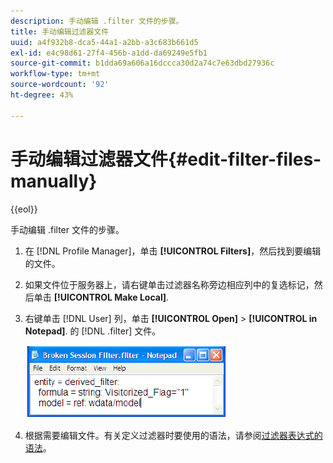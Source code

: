 ```yaml
---
description: 手动编辑 .filter 文件的步骤。
title: 手动编辑过滤器文件
uuid: a4f932b8-dca5-44a1-a2bb-a3c683b661d5
exl-id: e4c98d61-27f4-456b-a1dd-da69249e5fb1
source-git-commit: b1dda69a606a16dccca30d2a74c7e63dbd27936c
workflow-type: tm+mt
source-wordcount: '92'
ht-degree: 43%

---
```


# 手动编辑过滤器文件{#edit-filter-files-manually}

{{eol}}

手动编辑 .filter 文件的步骤。

1. 在 [!DNL Profile Manager]，单击 **[!UICONTROL Filters]**，然后找到要编辑的文件。
1. 如果文件位于服务器上，请右键单击过滤器名称旁边相应列中的复选标记，然后单击 **[!UICONTROL Make Local]**.
1. 右键单击 [!DNL User] 列，单击 **[!UICONTROL Open]** > **[!UICONTROL in Notepad]**. 的 [!DNL .filter] 文件。

   ![](assets/filter_manualEdit.png)

1. 根据需要编辑文件。有关定义过滤器时要使用的语法，请参阅[过滤器表达式的语法](../../../../home/c-get-started/c-qry-lang-syntx/c-syntx-fltr-exp.md#concept-72f2563f809747a2a3cff7ec72462a15)。
